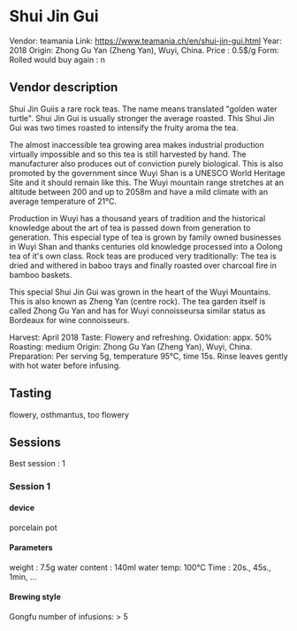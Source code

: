 # Shui Jin Gui

Vendor: teamania
Link: https://www.teamania.ch/en/shui-jin-gui.html
Year: 2018
Origin: Zhong Gu Yan (Zheng Yan), Wuyi, China.
Price : 0.5$/g
Form: Rolled
would buy again : n

## Vendor description



Shui Jin Guiis a rare rock teas. The name means translated "golden water turtle". Shui Jin Gui is usually stronger the average roasted. This Shui Jin Gui was two times roasted to intensify the fruity aroma the tea.

The almost inaccessible tea growing area makes industrial production virtually impossible and so this tea is still harvested by hand. The manufacturer also produces out of conviction purely biological. This is also promoted by the government since Wuyi Shan is a UNESCO World Heritage Site and it should remain like this. The Wuyi mountain range stretches at an altitude between 200 and up to 2058m and have a mild climate with an average temperature of 21°C.

Production in Wuyi has a thousand years of tradition and the historical knowledge about the art of tea is passed down from generation to generation. This especial type of tea is grown by family owned businesses in Wuyi Shan and thanks centuries old knowledge processed into a Oolong tea of it's own class. Rock teas are produced very traditionally: The tea is dried and withered in baboo trays and finally roasted over charcoal fire in bamboo baskets.

This special Shui Jin Gui was grown in the heart of the Wuyi Mountains. This is also known as Zheng Yan (centre rock). The tea garden itself is called Zhong Gu Yan and has for Wuyi connoisseursa similar status as Bordeaux for wine connoisseurs.

Harvest: April 2018
Taste: Flowery and refreshing.
Oxidation: appx. 50%
Roasting: medium
Origin: Zhong Gu Yan (Zheng Yan), Wuyi, China.
Preparation: Per serving 5g, temperature 95°C, time 15s. Rinse leaves gently with hot water before infusing.

## Tasting

flowery, osthmantus, too flowery

## Sessions

Best session : 1

### Session 1

#### device 

porcelain pot

#### Parameters

weight : 7.5g
water content : 140ml
water temp: 100°C
Time : 20s., 45s., 1min, ...

#### Brewing style

Gongfu
number of infusions: > 5

